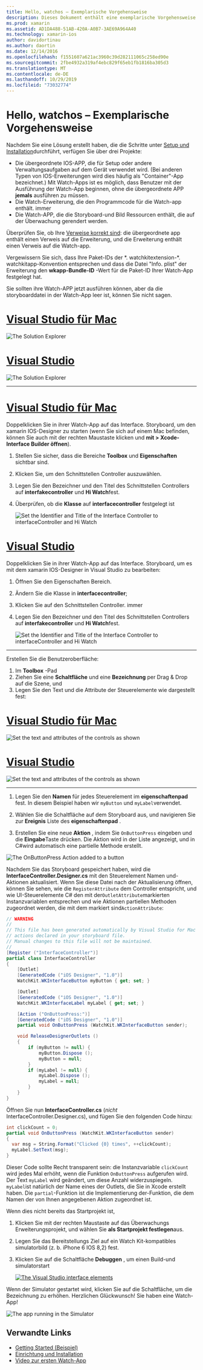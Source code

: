 ```yaml
---
title: Hello, watchos – Exemplarische Vorgehensweise
description: Dieses Dokument enthält eine exemplarische Vorgehensweise zum Aufbauen einer einfachen watchos-Anwendung mithilfe von xamarin. Es wird beschrieben, wie Sie sowohl in Visual Studio als auch in Visual Studio für Mac arbeiten, mit Storyboards arbeiten und auf Ereignisse im Code reagieren.
ms.prod: xamarin
ms.assetid: AD1DA488-51AB-420A-A0B7-3AE69A964A40
ms.technology: xamarin-ios
author: davidortinau
ms.author: daortin
ms.date: 12/14/2016
ms.openlocfilehash: f1551607a621ac3960c39d282111065c258ed90e
ms.sourcegitcommit: 2fbe4932a319af4ebc829f65eb1fb1816ba305d3
ms.translationtype: MT
ms.contentlocale: de-DE
ms.lasthandoff: 10/29/2019
ms.locfileid: "73032774"
---
```

# <a name="hello-watchos--walkthrough"></a>Hello, watchos – Exemplarische Vorgehensweise

Nachdem Sie eine Lösung erstellt haben, die die Schritte unter [Setup und Installation](~/ios/watchos/get-started/installation.md)durchführt, verfügen Sie über drei Projekte:

- Die übergeordnete IOS-APP, die für Setup oder andere Verwaltungsaufgaben auf dem Gerät verwendet wird. (Bei anderen Typen von IOS-Erweiterungen wird dies häufig als "Container"-App bezeichnet.) Mit Watch-Apps ist es möglich, dass Benutzer mit der Ausführung der Watch-App beginnen, ohne die übergeordnete APP **jemals** ausführen zu müssen.
- Die Watch-Erweiterung, die den Programmcode für die Watch-app enthält. immer
- Die Watch-APP, die die Storyboard-und Bild Ressourcen enthält, die auf der Überwachung gerendert werden.

Überprüfen Sie, ob Ihre [Verweise korrekt sind](~/ios/watchos/get-started/project-references.md): die übergeordnete app enthält einen Verweis auf die Erweiterung, und die Erweiterung enthält einen Verweis auf die Watch-app.

Vergewissern Sie sich, dass Ihre Paket-IDs der \*. watchkitextension-\*. watchkitapp-Konvention entsprechen und dass die Datei "Info. plist" der Erweiterung den **wkapp-Bundle-ID** -Wert für die Paket-ID Ihrer Watch-App festgelegt hat.

Sie sollten ihre Watch-APP jetzt ausführen können, aber da die storyboarddatei in der Watch-App leer ist, können Sie nicht sagen.

# <a name="visual-studio-for-mactabmacos"></a>[Visual Studio für Mac](#tab/macos)

![](hello-watch-images/projectstructure.png "The Solution Explorer")

# <a name="visual-studiotabwindows"></a>[Visual Studio](#tab/windows)

![](hello-watch-images/vs-projectstructure.png "The Solution Explorer")

-----

# <a name="visual-studio-for-mactabmacos"></a>[Visual Studio für Mac](#tab/macos)

Doppelklicken Sie in ihrer Watch-App auf das Interface. Storyboard, um den xamarin IOS-Designer zu starten (wenn Sie sich auf einem Mac befinden, können Sie auch mit der rechten Maustaste klicken und **mit > Xcode-Interface Builder öffnen**).

1. Stellen Sie sicher, dass die Bereiche **Toolbox** und **Eigenschaften** sichtbar sind.
1. Klicken Sie, um den Schnittstellen Controller auszuwählen.
1. Legen Sie den Bezeichner und den Titel des Schnittstellen Controllers auf **interfakecontroller** und **Hi Watch**fest.
1. Überprüfen, ob die **Klasse** auf **interfacecontroller** festgelegt ist

    ![](hello-watch-images/interfacecontrollerattributes.png "Set the Identifier and Title of the Interface Controller to interfaceController and Hi Watch")

# <a name="visual-studiotabwindows"></a>[Visual Studio](#tab/windows)

Doppelklicken Sie in ihrer Watch-App auf das Interface. Storyboard, um es mit dem xamarin IOS-Designer in Visual Studio zu bearbeiten:

1. Öffnen Sie den Eigenschaften Bereich.
1. Ändern Sie die Klasse in **interfacecontroller**;
1. Klicken Sie auf den Schnittstellen Controller. immer
1. Legen Sie den Bezeichner und den Titel des Schnittstellen Controllers auf **interfakecontroller** und **Hi Watch**fest.

    ![](hello-watch-images/vs-interfacecontrollerattributes.png "Set the Identifier and Title of the Interface Controller to interfaceController and Hi Watch")

-----

Erstellen Sie die Benutzeroberfläche:

1. Im **Toolbox** -Pad
1. Ziehen Sie eine **Schaltfläche** und eine **Bezeichnung** per Drag & Drop auf die Szene, und
1. Legen Sie den Text und die Attribute der Steuerelemente wie dargestellt fest:

# <a name="visual-studio-for-mactabmacos"></a>[Visual Studio für Mac](#tab/macos)

![](hello-watch-images/draganddrop.png "Set the text and attributes of the controls as shown")

# <a name="visual-studiotabwindows"></a>[Visual Studio](#tab/windows)

![](hello-watch-images/vs-draganddrop.png "Set the text and attributes of the controls as shown")

-----

1. Legen Sie den **Namen** für jedes Steuerelement im **eigenschaftenpad** fest. In diesem Beispiel haben wir `myButton` und `myLabel`verwendet.

1. Wählen Sie die Schaltfläche auf dem Storyboard aus, und navigieren Sie zur **Ereignis** Liste des **eigenschaftenpad** .

1. Erstellen Sie eine neue **Aktion** , indem Sie `OnButtonPress` eingeben und die **Eingabe**Taste drücken.
  Die Aktion wird in der Liste angezeigt, und in C#wird automatisch eine partielle Methode erstellt.

![](hello-watch-images/buttonaction.png "The OnButtonPress Action added to a button")

Nachdem Sie das Storyboard gespeichert haben, wird die **InterfaceController.Designer.cs** mit den Steuerelement Namen und-Aktionen aktualisiert. Wenn Sie diese Datei nach der Aktualisierung öffnen, können Sie sehen, wie die `RegisterAttribute` dem Controller entspricht, und wie UI-Steuerelemente C# den mit der`OutletAttribute`markierten Instanzvariablen entsprechen und wie Aktionen partiellen Methoden zugeordnet werden, die mit dem markiert sind`ActionAttribute`:

```csharp
// WARNING
//
// This file has been generated automatically by Visual Studio for Mac from the outlets and
// actions declared in your storyboard file.
// Manual changes to this file will not be maintained.
//
[Register ("InterfaceController")]
partial class InterfaceController
{
    [Outlet]
    [GeneratedCode ("iOS Designer", "1.0")]
    WatchKit.WKInterfaceButton myButton { get; set; }

    [Outlet]
    [GeneratedCode ("iOS Designer", "1.0")]
    WatchKit.WKInterfaceLabel myLabel { get; set; }

    [Action ("OnButtonPress:")]
    [GeneratedCode ("iOS Designer", "1.0")]
    partial void OnButtonPress (WatchKit.WKInterfaceButton sender);

    void ReleaseDesignerOutlets ()
    {
        if (myButton != null) {
            myButton.Dispose ();
            myButton = null;
        }
        if (myLabel != null) {
            myLabel.Dispose ();
            myLabel = null;
        }
    }
}
```

Öffnen Sie nun **InterfaceController.cs** (*nicht* InterfaceController.Designer.cs), und fügen Sie den folgenden Code hinzu:

```csharp
int clickCount = 0;
partial void OnButtonPress (WatchKit.WKInterfaceButton sender)
{
  var msg = String.Format("Clicked {0} times", ++clickCount);
  myLabel.SetText(msg);
}
```

Dieser Code sollte Recht transparent sein: die Instanzvariable `clickCount` wird jedes Mal erhöht, wenn die Funktion `OnButtonPress` aufgerufen wird. Der Text `myLabel` wird geändert, um diese Anzahl widerzuspiegeln. `myLabel`ist natürlich der Name eines der Outlets, die Sie in Xcode erstellt haben. Die `partial`-Funktion ist die Implementierung der-Funktion, die dem Namen der von Ihnen angegebenen Aktion zugeordnet ist.

Wenn dies nicht bereits das Startprojekt ist,

1. Klicken Sie mit der rechten Maustaste auf das Überwachungs Erweiterungsprojekt, und wählen Sie **als Startprojekt festlegen**aus.

1. Legen Sie das Bereitstellungs Ziel auf ein Watch Kit-kompatibles simulatorbild (z. b. iPhone 6 IOS 8,2) fest.

1. Klicken Sie auf die Schaltfläche **Debuggen** , um einen Build-und simulatorstart

    [![](hello-watch-images/readytodebug-sml.png "The Visual Studio interface elements")](hello-watch-images/readytodebug.png#lightbox)

Wenn der Simulator gestartet wird, klicken Sie auf die Schaltfläche, um die Bezeichnung zu erhöhen.
Herzlichen Glückwunsch! Sie haben eine Watch-App!

![](hello-watch-images/running.png "The app running in the Simulator")

## <a name="related-links"></a>Verwandte Links

- [Getting Started (Beispiel)](https://docs.microsoft.com/samples/xamarin/ios-samples/watchkit-gettingstarted)
- [Einrichtung und Installation](~/ios/watchos/get-started/installation.md)
- [Video zur ersten Watch-App](https://blog.xamarin.com/your-first-watch-kit-app/)
